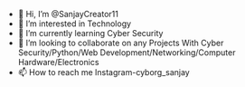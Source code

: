 - 👋 Hi, I’m @SanjayCreator11 
- 👀 I’m interested in Technology
- 🌱 I’m currently learning Cyber Security
- 💞️ I’m looking to collaborate on any Projects With Cyber Security/Python/Web Development/Networking/Computer Hardware/Electronics
- 📫 How to reach me Instagram-cyborg_sanjay

<!---
SanjayCreator11/SanjayCreator11 is a ✨ special ✨ repository because its `README.md` (this file) appears on your GitHub profile.
You can click the Preview link to take a look at your changes.
--->
